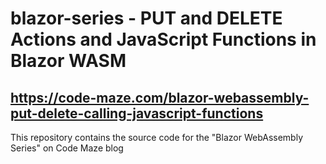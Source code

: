 # blazor-series - PUT and DELETE Actions and JavaScript Functions in Blazor WASM
## https://code-maze.com/blazor-webassembly-put-delete-calling-javascript-functions
This repository contains the source code for the "Blazor WebAssembly Series" on Code Maze blog
